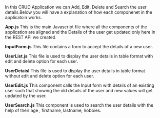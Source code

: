 In this CRUD Application we can Add, Edit, Delete and Search the user details.Below you will have a explanation of how each componenet in the applicatoin works.

**App.js**
This is the main Javascript file where all the components of the application are aligned and the Details of the user get updated only here in the REST API we created.

**InputForm.js**
This file contains a form to accept the details of a new user.

**UserList.js**
This file is used to display the user details in table format with edit and delete option for each user.

**UserDetaisl**
This file is used to display the user details in table format without edit and delete option for each user.

**UserEdit.js**
This component calls the Input form with details of an existing user such that showing the old details of the user and new values will get updated by the user.

**UserSearch.js**
This component is used to search the user details with the help of their age , firstname, lastname, hobbies.
